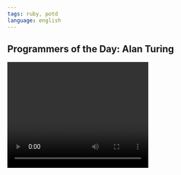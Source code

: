 ```yaml
---
tags: ruby, potd
language: english
---
```


## Programmers of the Day: Alan Turing

<video width="320" height="240" controls>
  <source src="https://s3.amazonaws.com/potd-vids/potd-alan-turing.mp4" type="video/mp4">
[This link](https://s3.amazonaws.com/potd-vids/potd-alan-turing.mp4)
</video>